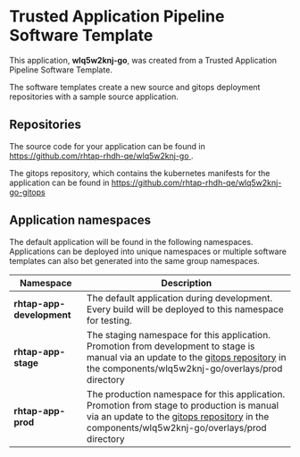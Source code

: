 # Trusted Application Pipeline Software Template

This application, **wlq5w2knj-go**, was created from a Trusted Application Pipeline Software Template.

The software templates create a new source and gitops deployment repositories with a sample source application. 

## Repositories

The source code for your application can be found in [https://github.com/rhtap-rhdh-qe/wlq5w2knj-go ](https://github.com/rhtap-rhdh-qe/wlq5w2knj-go ).
 
The gitops repository, which contains the kubernetes manifests for the application can be found in 
[https://github.com/rhtap-rhdh-qe/wlq5w2knj-go-gitops ](https://github.com/rhtap-rhdh-qe/wlq5w2knj-go-gitops ) 

## Application namespaces 

The default application will be found in the following namespaces. Applications can be deployed into unique namespaces or multiple software templates can also bet generated into the same group namespaces.  

|  Namespace   |  Description   |  
| -------- | -------- |   
| **rhtap-app-development** | The default application during development. Every build will be deployed to this namespace for testing. | 
| **rhtap-app-stage** | The staging namespace for this application. Promotion from development to stage is manual via an update to the [gitops repository](https://github.com/rhtap-rhdh-qe/wlq5w2knj-go-gitops ) in the components/wlq5w2knj-go/overlays/prod directory |  
| **rhtap-app-prod** | The production namespace for this application. Promotion from stage to production is manual via an update to the [gitops repository](https://github.com/rhtap-rhdh-qe/wlq5w2knj-go-gitops ) in the components/wlq5w2knj-go/overlays/prod directory | 